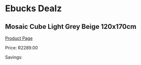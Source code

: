 
# Ebucks Dealz
## Mosaic Cube Light Grey Beige 120x170cm
[Product Page](https://www.ebucks.com/web/shop/productSelected.do?prodId=1210589140&catId=1209942441)

Price: R2289.00

Savings: 


	
